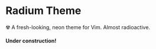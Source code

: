 # Radium Theme
☢️ A fresh-looking, neon theme for Vim. Almost radioactive.

**Under construction!**
